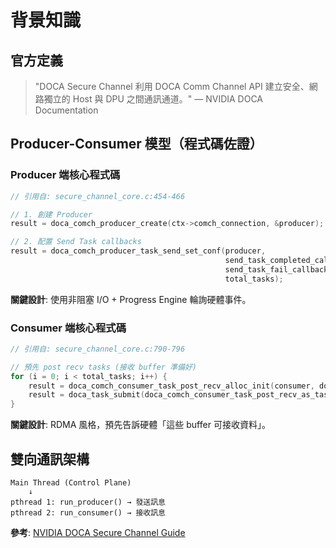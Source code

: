 # 背景知識

## 官方定義

> "DOCA Secure Channel 利用 DOCA Comm Channel API 建立安全、網路獨立的 Host 與 DPU 之間通訊通道。" — NVIDIA DOCA Documentation

## Producer-Consumer 模型（程式碼佐證）

### Producer 端核心程式碼

```c
// 引用自: secure_channel_core.c:454-466

// 1. 創建 Producer
result = doca_comch_producer_create(ctx->comch_connection, &producer);

// 2. 配置 Send Task callbacks
result = doca_comch_producer_task_send_set_conf(producer,
                                                send_task_completed_callback,  // 成功
                                                send_task_fail_callback,        // 失敗
                                                total_tasks);
```

**關鍵設計**: 使用非阻塞 I/O + Progress Engine 輪詢硬體事件。

### Consumer 端核心程式碼

```c
// 引用自: secure_channel_core.c:790-796

// 預先 post recv tasks (接收 buffer 準備好)
for (i = 0; i < total_tasks; i++) {
    result = doca_comch_consumer_task_post_recv_alloc_init(consumer, doca_buf[i], &task[i]);
    result = doca_task_submit(doca_comch_consumer_task_post_recv_as_task(task[i]));
}
```

**關鍵設計**: RDMA 風格，預先告訴硬體「這些 buffer 可接收資料」。

## 雙向通訊架構

```
Main Thread (Control Plane)
    ↓
pthread 1: run_producer() → 發送訊息
pthread 2: run_consumer() → 接收訊息
```

**參考**: [NVIDIA DOCA Secure Channel Guide](https://docs.nvidia.com/doca/archive/2-5-2/nvidia+doca+secure+channel+application+guide/index.html)
